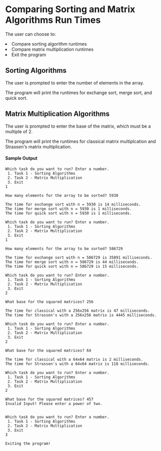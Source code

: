 # Comparing Sorting and Matrix Algorithms Run Times

The user can choose to:
<li>Compare sorting algorithm runtimes</li>
<li>Compare matrix multiplication runtimes</li>
<li>Exit the program</li>

## Sorting Algorithms
The user is prompted to enter the number of elements in the array. <br>

The program will print the runtimes for exchange sort, merge sort, and quick sort. <br>

## Matrix Multiplication Algorithms
The user is prompted to enter the base of the matrix, which must be a multiple of 2. <br>

The program will print the runtimes for classical matrix multiplcation and Strassen's matrix multiplication. <br>


#### Sample Output

```
Which task do you want to run? Enter a number.
 1. Task 1 - Sorting Algorithms
 2. Task 2 - Matrix Multiplication
 3. Exit
1

How many elements for the array to be sorted? 5930

The time for exchange sort with n = 5930 is 14 milliseconds.
The time for merge sort with n = 5930 is 1 milliseconds.
The time for quick sort with n = 5930 is 1 milliseconds.

Which task do you want to run? Enter a number.
 1. Task 1 - Sorting Algorithms
 2. Task 2 - Matrix Multiplication
 3. Exit
1

How many elements for the array to be sorted? 586729

The time for exchange sort with n = 586729 is 35891 milliseconds.
The time for merge sort with n = 586729 is 44 milliseconds.
The time for quick sort with n = 586729 is 15 milliseconds.

Which task do you want to run? Enter a number.
 1. Task 1 - Sorting Algorithms
 2. Task 2 - Matrix Multiplication
 3. Exit
2

What base for the squared matrices? 256

The time for classical with a 256x256 matrix is 47 milliseconds.
The time for Strassen's with a 256x256 matrix is 4445 milliseconds.

Which task do you want to run? Enter a number.
 1. Task 1 - Sorting Algorithms
 2. Task 2 - Matrix Multiplication
 3. Exit
2

What base for the squared matrices? 64

The time for classical with a 64x64 matrix is 2 milliseconds.
The time for Strassen's with a 64x64 matrix is 118 milliseconds.

Which task do you want to run? Enter a number.
 1. Task 1 - Sorting Algorithms
 2. Task 2 - Matrix Multiplication
 3. Exit
2

What base for the squared matrices? 457
Invalid Input! Please enter a power of two.


Which task do you want to run? Enter a number.
 1. Task 1 - Sorting Algorithms
 2. Task 2 - Matrix Multiplication
 3. Exit
3

Exiting the program!
```
